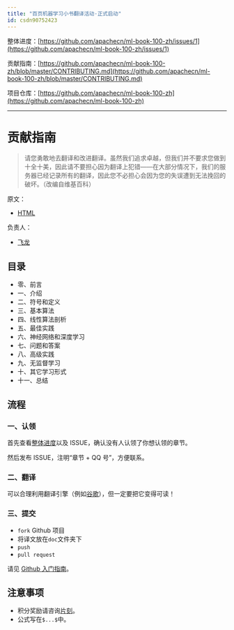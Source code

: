 ```yaml
---
title: "百页机器学习小书翻译活动·正式启动"
id: csdn90752423
---
```


整体进度：[https://github.com/apachecn/ml-book-100-zh/issues/1](https://github.com/apachecn/ml-book-100-zh/issues/1)

贡献指南：[https://github.com/apachecn/ml-book-100-zh/blob/master/CONTRIBUTING.md](https://github.com/apachecn/ml-book-100-zh/blob/master/CONTRIBUTING.md)

项目仓库：[https://github.com/apachecn/ml-book-100-zh](https://github.com/apachecn/ml-book-100-zh)

* * *

# 贡献指南

> 请您勇敢地去翻译和改进翻译。虽然我们追求卓越，但我们并不要求您做到十全十美，因此请不要担心因为翻译上犯错——在大部分情况下，我们的服务器已经记录所有的翻译，因此您不必担心会因为您的失误遭到无法挽回的破坏。（改编自维基百科）

原文：

*   [HTML](https://github.com/apachecn/ml-book-100-zh/blob/master/doc/en.html)

负责人：

*   [飞龙](https://github.com/wizardforcel)

## 目录

*   零、前言
*   一、介绍
*   二、符号和定义
*   三、基本算法
*   四、线性算法剖析
*   五、最佳实践
*   六、神经网络和深度学习
*   七、问题和答案
*   八、高级实践
*   九、无监督学习
*   十、其它学习形式
*   十一、总结

## 流程

### 一、认领

首先查看[整体进度](https://github.com/apachecn/ml-book-100-zh/issues/1)以及 ISSUE，确认没有人认领了你想认领的章节。

然后发布 ISSUE，注明“章节 + QQ 号”，方便联系。

### 二、翻译

可以合理利用翻译引擎（例如[谷歌](https://translate.google.cn/)），但一定要把它变得可读！

### 三、提交

*   `fork` Github 项目
*   将译文放在`doc`文件夹下
*   `push`
*   `pull request`

请见 [Github 入门指南](https://github.com/apachecn/kaggle/blob/dev/docs/GitHub)。

## 注意事项

*   积分奖励请咨询[片刻](https://github.com/jiangzhonglian)。
*   公式写在`$...$`中。